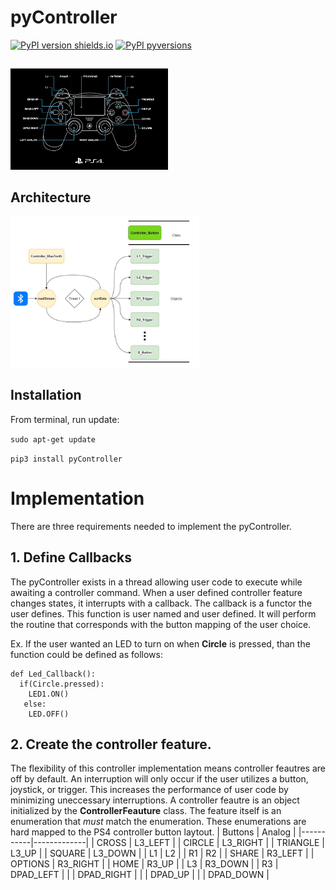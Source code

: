 # pyController
[![PyPI version shields.io](https://img.shields.io/pypi/v/pyPS4Controller.svg)](https://pypi.python.org/pypi/pyPS4Controller/) 
[![PyPI pyversions](https://img.shields.io/pypi/pyversions/pyPS4Controller.svg)](https://pypi.python.org/pypi/pyPS4Controller/)
##
<img src="https://github.com/jbiams77/pyController/blob/master/documents/AcE2c.png?raw=true" width="50%">

## Architecture
<img src="https://github.com/jbiams77/pyController/blob/master/documents/SoftwareArchitecture.JPG?raw=true" width="60%">


## Installation
From terminal, run update:

`sudo apt-get update`


`pip3 install pyController`

# Implementation

There are three requirements needed to implement the pyController.
## 1. Define Callbacks
The pyController exists in a thread allowing user code to execute while awaiting a controller command. When a user defined controller feature changes states, it interrupts with a callback. The callback is a functor the user defines. This function is user named and user defined. It will perform the routine that corresponds with the button mapping of the user choice. 

Ex. If the user wanted an LED to turn on when **Circle** is pressed, than the function could be defined as follows:

```
def Led_Callback():
  if(Circle.pressed):
    LED1.ON()
   else:
    LED.OFF()
```
## 2. Create the controller feature.
The flexibility of this controller implementation means controller feautres are off by default. An interruption will only occur if the user utilizes a button, joystick, or trigger. This increases the performance of user code by minimizing uneccessary interruptions. A controller feautre is an object initialized by the **ControllerFeauture** class. The feature itself is an enumeration that *must* match the enumeration. These enumerations are hard mapped to the PS4 controller button laytout. 
| Buttons   |   Analog    |
|-----------|-------------|
|  CROSS    |   L3_LEFT   |
|  CIRCLE   |   L3_RIGHT  |
|  TRIANGLE |   L3_UP     |
|  SQUARE   |   L3_DOWN   |
|    L1     |      L2     |
|    R1     |      R2     |
|   SHARE   |   R3_LEFT   |
|  OPTIONS  |   R3_RIGHT  |
|   HOME    |   R3_UP     |
|    L3     |   R3_DOWN   |
|    R3     |   DPAD_LEFT |
|           |  DPAD_RIGHT |
|           |   DPAD_UP   |
|           |   DPAD_DOWN |

